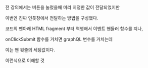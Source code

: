 전 강의에서는 버튼을 눌렀을때 미리 지정한 값이 전달되었지만

이번엔 진짜 인풋창에서 전달하는 방법을 구성했다.

코드의 맨아래 HTML fragment 부터 역행해서 이벤트 핸들러 함수를 지나,

onClickSubmit 함수를 거치면 graphQL 변수를 거치는데

이는 맨 윗줄의 세팅값이다. 

이런식으로 이해할 것

